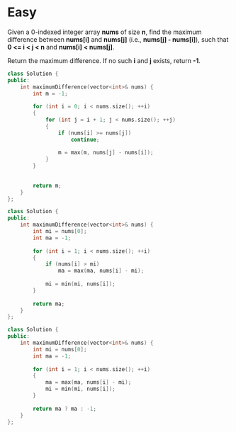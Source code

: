 # Easy

Given a 0-indexed integer array **nums** of size **n**, find the maximum difference between **nums[i]** and **nums[j]** (i.e., **nums[j] - nums[i]**), such that **0 <= i < j < n** and **nums[i] < nums[j]**.

Return the maximum difference. If no such **i** and **j** exists, return **-1**.

```cpp
class Solution {
public:
    int maximumDifference(vector<int>& nums) {
        int m = -1;
        
        for (int i = 0; i < nums.size(); ++i)
        {
            for (int j = i + 1; j < nums.size(); ++j)
            {
                if (nums[i] >= nums[j])
                    continue;
                
                m = max(m, nums[j] - nums[i]);
            }
        }
    
        
        return m;
    }
};
```

```cpp
class Solution {
public:
    int maximumDifference(vector<int>& nums) {
        int mi = nums[0];
        int ma = -1;
        
        for (int i = 1; i < nums.size(); ++i)
        {
            if (nums[i] > mi)
                ma = max(ma, nums[i] - mi);
            
            mi = min(mi, nums[i]);
        }
        
        return ma;
    }
};
```

```cpp
class Solution {
public:
    int maximumDifference(vector<int>& nums) {
        int mi = nums[0];
        int ma = -1;
        
        for (int i = 1; i < nums.size(); ++i)
        {
            ma = max(ma, nums[i] - mi);
            mi = min(mi, nums[i]);
        }
        
        return ma ? ma : -1;
    }
};
```

